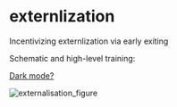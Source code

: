# externlization
Incentivizing externlization via early exiting

Schematic and high-level training:

[Dark mode?](externalisation_figure.svg)

![externalisation_figure](https://github.com/user-attachments/assets/26d88eb4-617f-4900-9ff0-112bf40c95e6)

